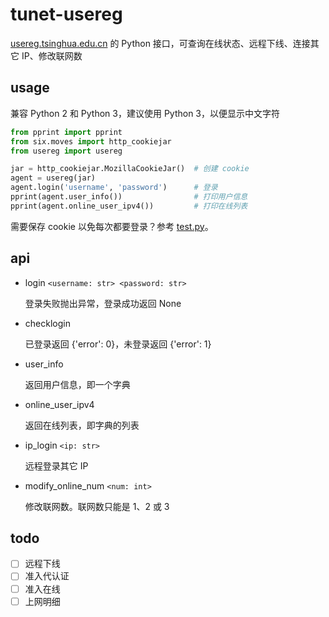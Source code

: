 # tunet-usereg
[usereg.tsinghua.edu.cn](https://usereg.tsinghua.edu.cn) 的 Python 接口，可查询在线状态、远程下线、连接其它 IP、修改联网数

## usage

兼容 Python 2 和 Python 3，建议使用 Python 3，以便显示中文字符

```python
from pprint import pprint
from six.moves import http_cookiejar
from usereg import usereg

jar = http_cookiejar.MozillaCookieJar()  # 创建 cookie
agent = usereg(jar)
agent.login('username', 'password')      # 登录
pprint(agent.user_info())                # 打印用户信息
pprint(agent.online_user_ipv4())         # 打印在线列表
```

需要保存 cookie 以免每次都要登录？参考 [test.py](test.py)。

## api

- login `<username: str> <password: str>`

  登录失败抛出异常，登录成功返回 None

- checklogin

  已登录返回 {'error': 0}，未登录返回 {'error': 1}

- user_info

  返回用户信息，即一个字典

- online_user_ipv4

  返回在线列表，即字典的列表

- ip_login `<ip: str>`

  远程登录其它 IP

- modify_online_num `<num: int>`

  修改联网数。联网数只能是 1、2 或 3

## todo
- [ ] 远程下线
- [ ] 准入代认证
- [ ] 准入在线
- [ ] 上网明细
